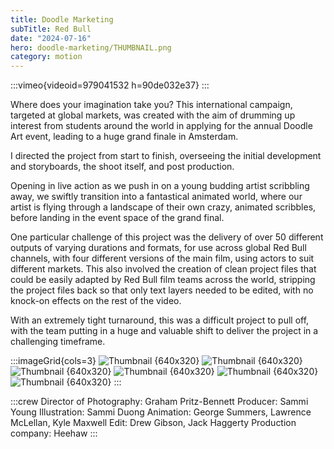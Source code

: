 ```yaml
---
title: Doodle Marketing
subTitle: Red Bull
date: "2024-07-16"
hero: doodle-marketing/THUMBNAIL.png
category: motion
---
```


:::vimeo{videoid=979041532 h=90de032e37}
:::

Where does your imagination take you? This international campaign, targeted at global markets, was created with the aim of drumming up interest from students around the world in applying for the annual Doodle Art event, leading to a huge grand finale in Amsterdam.

I directed the project from start to finish, overseeing the initial development and storyboards, the shoot itself, and post production.

Opening in live action as we push in on a young budding artist scribbling away, we swiftly transition into a fantastical animated world, where our artist is flying through a landscape of their own crazy, animated scribbles, before landing in the event space of the grand final.

One particular challenge of this project was the delivery of over 50 different outputs of varying durations and formats, for use across global Red Bull channels, with four different versions of the main film, using actors to suit different markets. This also involved the creation of clean project files that could be easily adapted by Red Bull film teams across the world, stripping the project files back so that only text layers needed to be edited, with no knock-on effects on the rest of the video.

With an extremely tight turnaround, this was a difficult project to pull off, with the team putting in a huge and valuable shift to deliver the project in a challenging timeframe.

:::imageGrid{cols=3}
![Thumbnail {640x320}](/static/images/doodle-marketing/vlcsnap-2023-07-30-14h29m13s015.png)
![Thumbnail {640x320}](/static/images/doodle-marketing/vlcsnap-2023-07-30-14h29m28s727b.png)
![Thumbnail {640x320}](/static/images/doodle-marketing/vlcsnap-2023-07-30-14h29m28s727thumb_v2.png)
![Thumbnail {640x320}](/static/images/doodle-marketing/vlcsnap-2023-07-30-14h31m41s078.png)
![Thumbnail {640x320}](/static/images/doodle-marketing/vlcsnap-2023-07-30-14h32m32s066.png)
![Thumbnail {640x320}](/static/images/doodle-marketing/red_bull_doodle_art_3.png)
:::

:::crew
Director of Photography: Graham Pritz-Bennett
Producer: Sammi Young
Illustration: Sammi Duong
Animation: George Summers, Lawrence McLellan, Kyle Maxwell
Edit: Drew Gibson, Jack Haggerty
Production company: Heehaw
:::
